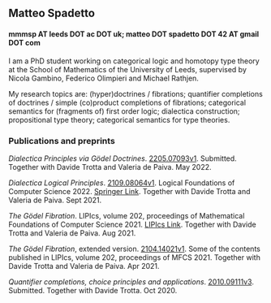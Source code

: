 ## Matteo Spadetto

#### mmmsp AT leeds DOT ac DOT uk; matteo DOT spadetto DOT 42 AT gmail DOT com

I am a PhD student working on categorical logic and homotopy type theory at the School of Mathematics of the University of Leeds, supervised by Nicola Gambino, Federico Olimpieri and Michael Rathjen.

My research topics are: (hyper)doctrines / fibrations; quantifier completions of doctrines / simple (co)product completions of fibrations; categorical semantics for (fragments of) first order logic; dialectica construction; propositional type theory; categorical semantics for type theories.

### Publications and preprints

_Dialectica Principles via Gödel Doctrines_. [2205.07093v1](https://arxiv.org/abs/2205.07093). Submitted. Together with Davide Trotta and Valeria de Paiva. May 2022.

_Dialectica Logical Principles_. [2109.08064v1](https://arxiv.org/abs/2109.08064). Logical Foundations of Computer Science 2022. [Springer Link](https://link.springer.com/chapter/10.1007/978-3-030-93100-1_22). Together with Davide Trotta and Valeria de Paiva. Sept 2021.

_The Gödel Fibration_. LIPIcs, volume 202, proceedings of Mathematical Foundations of Computer Science 2021. [LIPIcs Link](https://drops.dagstuhl.de/opus/volltexte/2021/14527/). Together with Davide Trotta and Valeria de Paiva. Aug 2021.

_The Gödel Fibration_, extended version. [2104.14021v1](https://arxiv.org/abs/2104.14021). Some of the contents published in LIPIcs, volume 202, proceedings of MFCS 2021. Together with Davide Trotta and Valeria de Paiva. Apr 2021.

_Quantifier completions, choice principles and applications_. [2010.09111v3](https://arxiv.org/abs/2010.09111v3). Submitted. Together with Davide Trotta. Oct 2020.
